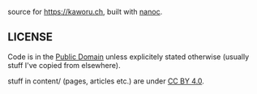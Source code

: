 source for https://kaworu.ch, built with [nanoc](https://nanoc.ws/).

LICENSE
-------
Code is in the [Public Domain](https://creativecommons.org/publicdomain/zero/1.0/)
unless explicitely stated otherwise (usually stuff I've copied from elsewhere).

stuff in content/ (pages, articles etc.) are under
[CC BY 4.0](https://creativecommons.org/licenses/by/4.0/).
